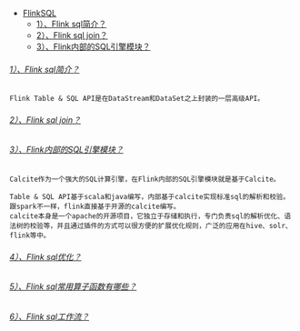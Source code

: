 

* [FlinkSQL]()
    - [1）、Flink sql简介？]()
    - [2）、Flink sql join？]()
    - [3）、Flink内部的SQL引擎模块？]()


###### [1）、Flink sql简介？]()
    Flink Table & SQL API是在DataStream和DataSet之上封装的一层高级API。

###### [2）、Flink sql join？]()


###### [3）、Flink内部的SQL引擎模块？]()
    Calcite作为一个强大的SQL计算引擎，在Flink内部的SQL引擎模块就是基于Calcite。
    
    Table & SQL API基于scala和java编写，内部基于calcite实现标准sql的解析和校验。跟spark不一样，flink直接基于开源的calcite编写。
    calcite本身是一个apache的开源项目，它独立于存储和执行，专门负责sql的解析优化、语法树的校验等，并且通过插件的方式可以很方便的扩展优化规则，广泛的应用在hive、solr、flink等中。

###### [4）、Flink sql优化？]()


###### [5）、Flink sql常用算子函数有哪些？]()


###### [6）、Flink sql工作流？]()


